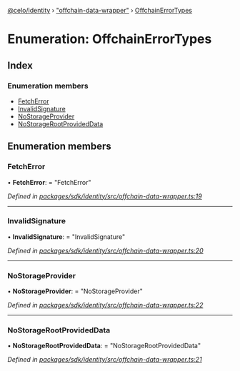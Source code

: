 [@celo/identity](../README.md) › ["offchain-data-wrapper"](../modules/_offchain_data_wrapper_.md) › [OffchainErrorTypes](_offchain_data_wrapper_.offchainerrortypes.md)

# Enumeration: OffchainErrorTypes

## Index

### Enumeration members

* [FetchError](_offchain_data_wrapper_.offchainerrortypes.md#fetcherror)
* [InvalidSignature](_offchain_data_wrapper_.offchainerrortypes.md#invalidsignature)
* [NoStorageProvider](_offchain_data_wrapper_.offchainerrortypes.md#nostorageprovider)
* [NoStorageRootProvidedData](_offchain_data_wrapper_.offchainerrortypes.md#nostoragerootprovideddata)

## Enumeration members

###  FetchError

• **FetchError**: = "FetchError"

*Defined in [packages/sdk/identity/src/offchain-data-wrapper.ts:19](https://github.com/celo-org/celo-monorepo/blob/master/packages/sdk/identity/src/offchain-data-wrapper.ts#L19)*

___

###  InvalidSignature

• **InvalidSignature**: = "InvalidSignature"

*Defined in [packages/sdk/identity/src/offchain-data-wrapper.ts:20](https://github.com/celo-org/celo-monorepo/blob/master/packages/sdk/identity/src/offchain-data-wrapper.ts#L20)*

___

###  NoStorageProvider

• **NoStorageProvider**: = "NoStorageProvider"

*Defined in [packages/sdk/identity/src/offchain-data-wrapper.ts:22](https://github.com/celo-org/celo-monorepo/blob/master/packages/sdk/identity/src/offchain-data-wrapper.ts#L22)*

___

###  NoStorageRootProvidedData

• **NoStorageRootProvidedData**: = "NoStorageRootProvidedData"

*Defined in [packages/sdk/identity/src/offchain-data-wrapper.ts:21](https://github.com/celo-org/celo-monorepo/blob/master/packages/sdk/identity/src/offchain-data-wrapper.ts#L21)*
